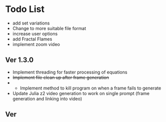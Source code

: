 # Todo List

- add set variations
- Change to more suitable file format
- increase user options
- add Fractal Flames
- implement zoom video

## Ver 1.3.0

- Implement threading for faster processing of equations
- ~~Implement file clean up after frame generation~~
- - Implement method to kill program on when a frame fails to generate
- Update Julia z2 video generation to work on single prompt (frame generation and linking into video)

## Ver
